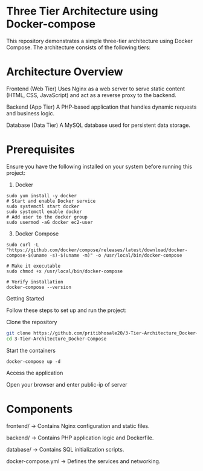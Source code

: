 # Three Tier Architecture using Docker-compose
This repository demonstrates a simple three-tier architecture using Docker Compose. The architecture consists of the following tiers:

# Architecture Overview
Frontend (Web Tier)
Uses Nginx as a web server to serve static content (HTML, CSS, JavaScript) and act as a reverse proxy to the backend.

Backend (App Tier)
A PHP-based application that handles dynamic requests and business logic.

Database (Data Tier)
A MySQL database used for persistent data storage.

# Prerequisites
Ensure you have the following installed on your system before running this project:
1. Docker
```
sudo yum install -y docker
# Start and enable Docker service
sudo systemctl start docker
sudo systemctl enable docker
# Add user to the docker group
sudo usermod -aG docker ec2-user
```
3. Docker Compose
```
sudo curl -L "https://github.com/docker/compose/releases/latest/download/docker-compose-$(uname -s)-$(uname -m)" -o /usr/local/bin/docker-compose

# Make it executable
sudo chmod +x /usr/local/bin/docker-compose

# Verify installation
docker-compose --version
```
Getting Started

Follow these steps to set up and run the project:

Clone the repository
```bash
git clone https://github.com/pritibhosale20/3-Tier-Architecture_Docker-Compose.git
cd 3-Tier-Architecture_Docker-Compose
```
Start the containers
```
docker-compose up -d
```
Access the application

Open your browser and enter public-ip of server
     
# Components
frontend/ → Contains Nginx configuration and static files.

backend/ → Contains PHP application logic and Dockerfile.

database/ → Contains SQL initialization scripts.

docker-compose.yml → Defines the services and networking.
